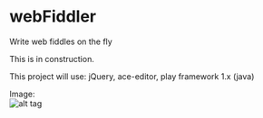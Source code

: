 webFiddler
==========

Write web fiddles on the fly

This is in construction.

This project will use:
jQuery, ace-editor, play framework 1.x (java) 

Image:  
![alt tag](http://puu.sh/3ScwC/f9db4a4c43.png)
